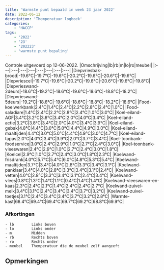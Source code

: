 ```yaml
---
title: 'Warmste punt bepaald in week 23 jaar 2022'
date: 2022-06-12
description: 'Themperatuur logboek'
categories:
    - 'HACCP'
tags:
    - '2022'
    - '23'
    - '202223'
    - 'warmste punt bepaling'
---
```

Controle uitgevoerd op 12-06-2022.
|Omschrijving|lb|rb|m|lo|ro|meubel|
|:---|:---|:---|:---|:---|:---|:---|:---|
|Diepvriesbak-brood|-19.6°C|-19.7°C|-19.6°C|-20.2°C|-19.6°C|-20.6°C|-19.6°C|
|Diepvriescel|-19.7°C|-19.6°C|-20.2°C|-19.6°C|-20.6°C|-19.6°C|-19.8°C|
|Diepvrieswand-2deurs|-18.6°C|-19.2°C|-18.6°C|-19.6°C|-18.6°C|-18.8°C|-18.2°C|
|Diepvrieswand-5deurs|-19.2°C|-18.6°C|-19.6°C|-18.6°C|-18.8°C|-18.2°C|-18.6°C|
|Food-koelwerkbank|2.4°C|1.4°C|2.4°C|2.2°C|2.8°C|2.4°C|1.0°C|
|Food-saladiare|1.4°C|2.4°C|2.2°C|2.8°C|2.4°C|1.0°C|3.0°C|
|Koel-eiland-AGF|3.4°C|3.2°C|3.8°C|3.4°C|2.0°C|4.0°C|3.4°C|
|Koel-eiland-actie|3.2°C|3.8°C|3.4°C|2.0°C|4.0°C|3.4°C|3.9°C|
|Koel-eiland-gebak|4.8°C|4.4°C|3.0°C|5.0°C|4.4°C|4.9°C|3.0°C|
|Koel-eiland-maaltijden|4.4°C|3.0°C|5.0°C|4.4°C|4.9°C|3.0°C|4.7°C|
|Koel-eiland-tapas|2.0°C|4.0°C|3.4°C|3.9°C|2.0°C|3.7°C|3.4°C|
|Koel-toonbank-foodservice|3.0°C|2.4°C|2.9°C|1.0°C|2.7°C|2.4°C|3.0°C|
|Koel-toonbank-vleeswaren|2.4°C|2.9°C|1.0°C|2.7°C|2.4°C|3.0°C|1.8°C|
|Koelcel|2.9°C|1.0°C|2.7°C|2.4°C|3.0°C|1.8°C|2.3°C|
|Koelwand-frisdrank|4.0°C|5.7°C|5.4°C|6.0°C|4.8°C|5.3°C|5.4°C|
|Koelwand-maaltijden|3.7°C|3.4°C|4.0°C|2.8°C|3.3°C|3.4°C|3.1°C|
|Koelwand-panklaar|3.4°C|4.0°C|2.8°C|3.3°C|3.4°C|3.1°C|2.4°C|
|Koelwand-vetten|4.0°C|2.8°C|3.3°C|3.4°C|3.1°C|2.4°C|3.4°C|
|Koelwand-vlees|0.8°C|1.3°C|1.4°C|1.1°C|0.4°C|1.4°C|1.4°C|
|Koelwand-vleeswaren-en-kaas|2.3°C|2.4°C|2.1°C|1.4°C|2.4°C|2.4°C|2.7°C|
|Koelwand-zuivel-melk|3.4°C|3.1°C|2.4°C|3.4°C|3.4°C|3.7°C|3.2°C|
|Koelwand-zuivel-toetjes|3.1°C|2.4°C|3.4°C|3.4°C|3.7°C|3.2°C|2.8°C|
|Warmte-kast|68.4°C|69.4°C|69.4°C|69.7°C|69.2°C|68.8°C|69.9°C|

### Afkortingen
    - lb        Links boven
    - lo        Links onder
    - m         Midden
    - rb        Rechts boven
    - ro        Rechts onder
    - meubel    Themperatuur die de meubel zelf aangeeft

## Opmerkingen



